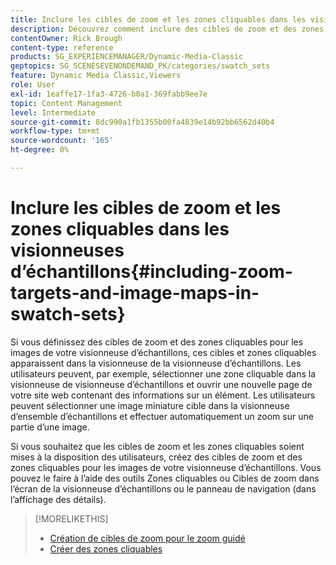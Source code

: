 ```yaml
---
title: Inclure les cibles de zoom et les zones cliquables dans les visionneuses d’échantillons
description: Découvrez comment inclure des cibles de zoom et des zones cliquables dans des visionneuses d’échantillons dans Adobe Dynamic Media Classic.
contentOwner: Rick Brough
content-type: reference
products: SG_EXPERIENCEMANAGER/Dynamic-Media-Classic
geptopics: SG_SCENESEVENONDEMAND_PK/categories/swatch_sets
feature: Dynamic Media Classic,Viewers
role: User
exl-id: 1eaffe17-1fa3-4726-b0a1-369fabb9ee7e
topic: Content Management
level: Intermediate
source-git-commit: 8dc990a1fb1355b00fa4839e14b92bb6562d40b4
workflow-type: tm+mt
source-wordcount: '165'
ht-degree: 0%

---
```


# Inclure les cibles de zoom et les zones cliquables dans les visionneuses d’échantillons{#including-zoom-targets-and-image-maps-in-swatch-sets}

Si vous définissez des cibles de zoom et des zones cliquables pour les images de votre visionneuse d’échantillons, ces cibles et zones cliquables apparaissent dans la visionneuse de la visionneuse d’échantillons. Les utilisateurs peuvent, par exemple, sélectionner une zone cliquable dans la visionneuse de visionneuse d’échantillons et ouvrir une nouvelle page de votre site web contenant des informations sur un élément. Les utilisateurs peuvent sélectionner une image miniature cible dans la visionneuse d’ensemble d’échantillons et effectuer automatiquement un zoom sur une partie d’une image.

Si vous souhaitez que les cibles de zoom et les zones cliquables soient mises à la disposition des utilisateurs, créez des cibles de zoom et des zones cliquables pour les images de votre visionneuse d’échantillons. Vous pouvez le faire à l’aide des outils Zones cliquables ou Cibles de zoom dans l’écran de la visionneuse d’échantillons ou le panneau de navigation (dans l’affichage des détails).

>[!MORELIKETHIS]
>
>* [Création de cibles de zoom pour le zoom guidé](creating-zoom-targets-guided-zoom.md#creating_zoom_targets_for_guided_zoom)
>* [Créer des zones cliquables](creating-image-maps.md#creating_image_maps)
